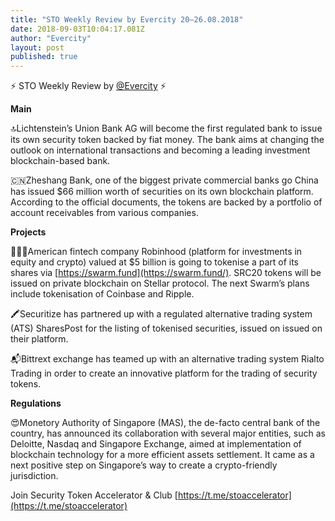 ```yaml
---
title: "STO Weekly Review by Evercity 20–26.08.2018"
date: 2018-09-03T10:04:17.081Z
author: "Evercity"
layout: post
published: true
---
```


⚡️ STO Weekly Review by [@Evercity](https://steemit.com/@evercity) ⚡️

**Main**

🔝Lichtenstein’s Union Bank AG will become the first regulated bank to issue its own security token backed by fiat money. The bank aims at changing the outlook on international transactions and becoming a leading investment blockchain-based bank.

🇨🇳Zheshang Bank, one of the biggest private commercial banks go China has issued $66 million worth of securities on its own blockchain platform. According to the official documents, the tokens are backed by a portfolio of account receivables from various companies.

**Projects**

👨🏼‍🚀American fintech company Robinhood (platform for investments in equity and crypto) valued at $5 billion is going to tokenise a part of its shares via [https://swarm.fund](https://swarm.fund/). SRC20 tokens will be issued on private blockchain on Stellar protocol. The next Swarm’s plans include tokenisation of Coinbase and Ripple.

🖍Securitize has partnered up with a regulated alternative trading system (ATS) SharesPost for the listing of tokenised securities, issued on issued on their platform.

📬Bittrext exchange has teamed up with an alternative trading system Rialto Trading in order to create an innovative platform for the trading of security tokens.

**Regulations**

😍Monetory Authority of Singapore (MAS), the de-facto central bank of the country, has announced its collaboration with several major entities, such as Deloitte, Nasdaq and Singapore Exchange, aimed at implementation of blockchain technology for a more efficient assets settlement. It came as a next positive step on Singapore’s way to create a crypto-friendly jurisdiction.

Join Security Token Accelerator &amp; Club [https://t.me/stoaccelerator](https://t.me/stoaccelerator)
